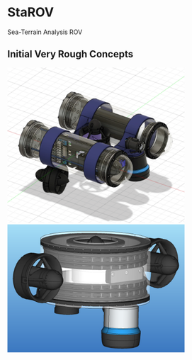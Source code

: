 # StaROV
Sea-Terrain Analysis ROV

## Initial Very Rough Concepts
<img src="first-concept.png" width="400"> <img src="second-concept.png" width="400">
